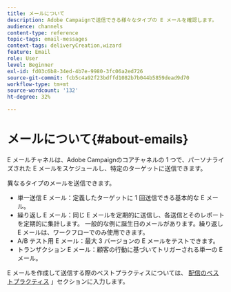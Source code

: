 ```yaml
---
title: メールについて
description: Adobe Campaignで送信できる様々なタイプの E メールを確認します。
audience: channels
content-type: reference
topic-tags: email-messages
context-tags: deliveryCreation,wizard
feature: Email
role: User
level: Beginner
exl-id: fd03c6b8-34ed-4b7e-9980-3fc06a2ed726
source-git-commit: fcb5c4a92f23bdffd1082b7b044b5859dead9d70
workflow-type: tm+mt
source-wordcount: '132'
ht-degree: 32%

---
```


# メールについて{#about-emails}

E メールチャネルは、Adobe Campaignのコアチャネルの 1 つで、パーソナライズされた E メールをスケジュールし、特定のターゲットに送信できます。

異なるタイプのメールを送信できます。

* 単一送信 E メール：定義したターゲットに 1 回送信できる基本的な E メール。
* 繰り返し E メール：同じ E メールを定期的に送信し、各送信とそのレポートを定期的に集計します。 一般的な例に誕生日のメールがあります。繰り返し E メールは、ワークフローでのみ使用できます。
* A/B テスト用 E メール：最大 3 バージョンの E メールをテストできます。
* トランザクション E メール：顧客の行動に基づいてトリガーされる単一の E メール。

E メールを作成して送信する際のベストプラクティスについては、 [配信のベストプラクティス](../../sending/using/delivery-best-practices.md) 」セクションに入力します。
